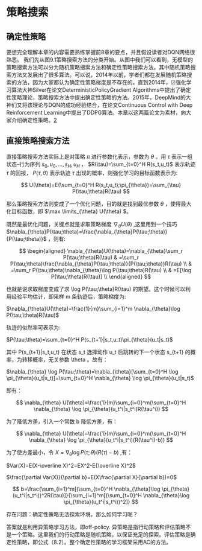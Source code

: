 

<!--
 * @version:
 * @Author:  StevenJokess（蔡舒起） https://github.com/StevenJokess
 * @Date: 2023-03-23 21:55:25
 * @LastEditors:  StevenJokess（蔡舒起） https://github.com/StevenJokess
 * @LastEditTime: 2023-03-23 22:13:47
 * @Description:
 * @Help me: 如有帮助，请赞助，失业3年了。![支付宝收款码](https://github.com/StevenJokess/d2rl/blob/master/img/%E6%94%B6.jpg)
 * @TODO::
 * @Reference:
-->
# 策略搜索

## 确定性策略

要想完全理解本章的内容需要熟练掌握前8章的要点，并且假设读者对DQN网络很熟悉。
我们先从图9.1策略搜索方法的分类开始。从图中我们可以看到，无模型的策略搜索方法可以分为随机策略搜索方法和确定性策略搜索方法。其中随机策略搜索方法又发展出了很多算法。可以说，2014年以前，学者们都在发展随机策略搜索的方法，因为大家都认为确定性策略梯度是不存在的。直到2014年，☑强化学习算法大神Silver在论文DeterministicPolicyGradient Algorithms中提出了确定性策略理论，策略搜索方法中提出确定性策略的方法。2015年，DeepMind的大神们又将该理论与DQN的成功经验结合，在论文Continuous Control with Deep Reinforcement Learning中提出了DDPG算法。本章以这两篇论文为素材，向大家介绍确定性策略。[2]

## 直接策略搜索方法

直接策略搜索方法实际上是对策略 $\pi$ 进行参数化表示，参数为 $\theta$ 。用 $\tau$ 表示一组状态-行为序列 $s_0,u_0,...,s_H,u_H$ ， $R(\tau)=\sum_{t=0}^H R(s_t,u_t)$ 表示轨迹 $\tau$ 的回报， $P(\tau,\theta)$ 表示轨迹 $\tau$ 出现的概率，则强化学习的目标函数表示为:

$$
U(\theta)=E(\sum_{t=0}^H R(s_t,u_t);\pi_{\theta})=\sum_{\tau} P(\tau;\theta)R(\tau)
$$

那么策略搜索方法则变成了一个优化问题，目的就是找到最优参数 $\theta$ ，使得最大化目标函数，即 $\max \limits_{\theta} U(\theta) $。

既然是最优化问题，关键点就是求取策略梯度 $\nabla_{\theta}U(\theta)$ ,这里用到一个技巧 $\nabla_{\theta}P(\tau;\theta)=\frac{\nabla_{\theta}P(\tau;\theta)}{P(\tau;\theta)}$ ，则有:

$$
\begin{aligned}
\nabla_{\theta}U(\theta)=\nabla_{\theta}\sum_r P(\tau;\theta)R(\tau) & =\sum_r P(\tau;\theta)\frac{\nabla_{\theta}P(\tau;\theta)}{P(\tau;\theta)}R(\tau) \\
& =\sum_r P(\tau;\theta)\nabla_{\theta}\log P(\tau;\theta)R(\tau) \\
& =E[\log P(\tau;\theta)R(\tau)] \\
\end{aligned}
$$


也就是说求取梯度变成了求 \log P(\tau;\theta)R(\tau) 的期望。这个时候可以利用经验平均估计，即采样 m 条轨迹后，策略梯度为:

$\nabla_{\theta}U(\theta)=\frac{1}{m}\sum_{i=1}^m \nabla_{\theta}\log P(\tau;\theta)R(\tau)$

轨迹的似然率可表示为:

$P(\tau;\theta)=\sum_{t=0}^H P(s_{t+1}|s_t,u_t)\pi_{\theta}(u_t|s_t)$

其中 P(s_{t+1}|s_t,u_t) 在状态 s_t 选择动作 u_t 后跳转的下一个状态 s_{t+1} 的概率，为转移概率，无关参数 \theta 。故有：

$\nabla_{\theta} \log P(\tau;\theta)=\nabla_{\theta}[\sum_{t=0}^H \log \pi_{\theta}(u_t|s_t)]=\sum_{t=0}^H \nabla_{\theta} \log \pi_{\theta}(u_t|s_t)$

即有：

$$
\nabla_{\theta} U(\theta)=\frac{1}{m}\sum_{i=0}^m(\sum_{t=0}^H \nabla_{\theta} \log \pi_{\theta}(u_t^i|s_t^i)R(\tau^i))
$$

为了降低方差，引入一个常数 b 降低方差，有：

$$
\nabla_{\theta} U(\theta)=\frac{1}{m}\sum_{i=0}^m(\sum_{t=0}^H \nabla_{\theta} \log \pi_{\theta}(u_t^i|s_t^i)(R(\tau^i)-b))
$$

为了使方差最小，令 $X=\nabla_{\theta}\log P(\tau;\theta)(R(\tau)-b)$ ,有：


$Var(X)=E(X-\overline X)^2=EX^2-E{\overline X}^2$


$\frac{\partial Var(X)}{\partial b}=E(X\frac{\partial X}{\partial b})=0$

$$
b=\frac{\sum_{i=1}^m[(\sum_{t=0}^H \nabla_{\theta}\log \pi_{\theta}(u_t^i|s_t^i))^2R(\tau)]}{\sum_{i=1}^m[(\sum_{t=0}^H \nabla_{\theta}\log \pi_{\theta}(u_t^i|s_t^i))^2]}
$$

存在问题：确定性策略无法探索环境，那么如何学习呢？

答案就是利用异策略学习方法，即off-policy.
异策略是指行动策略和评估策略不是一个策略。这里我们的行动策略是随机策略，以保证充足的探索。评估策略是确定性策略，即公式（8.2）。整个确定性策略的学习框架采用AC的方法。

[1]: https://zhuanlan.zhihu.com/p/62363784#%E7%9B%B4%E6%8E%A5%E7%AD%96%E7%95%A5%E6%90%9C%E7%B4%A2%E6%96%B9%E6%B3%95
[2]: https://www.zhihu.com/column/p/26441204
